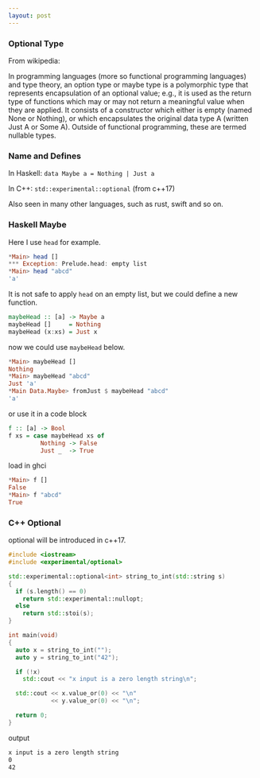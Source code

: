 ```yaml
---
layout: post
---
```


### Optional Type
From wikipedia:

In programming languages (more so functional programming languages) and type theory, an             option type or maybe type is a polymorphic type that represents encapsulation of an optional value; e.g., it is used as the return type of functions which may or may not return a meaningful value when they are applied. It consists of a constructor which either is empty (named None or Nothing), or which encapsulates the original data type A (written Just A or Some A). Outside of functional programming, these are termed nullable types.

### Name and Defines

In Haskell: ``` data Maybe a = Nothing | Just a ```

In C++: ``` std::experimental::optional ``` (from c++17)

Also seen in many other languages, such as rust, swift and so on.

### Haskell Maybe

Here I use `head` for example.

```haskell
*Main> head []
*** Exception: Prelude.head: empty list
*Main> head "abcd"
'a'
```

It is not safe to apply `head` on an empty list, but we could define a new function.

```haskell
maybeHead :: [a] -> Maybe a
maybeHead []     = Nothing
maybeHead (x:xs) = Just x
```

now we could use `maybeHead` below.

```haskell
*Main> maybeHead []
Nothing
*Main> maybeHead "abcd"
Just 'a'
*Main Data.Maybe> fromJust $ maybeHead "abcd"
'a'
```

or use it in a code block

```haskell
f :: [a] -> Bool
f xs = case maybeHead xs of
         Nothing -> False
         Just _  -> True
```

load in ghci

```haskell
*Main> f []
False
*Main> f "abcd"
True
```

### C++ Optional

optional will be introduced in c++17.

```c++
#include <iostream>
#include <experimental/optional>

std::experimental::optional<int> string_to_int(std::string s)
{
  if (s.length() == 0)
    return std::experimental::nullopt;
  else
    return std::stoi(s);
}

int main(void)
{
  auto x = string_to_int("");
  auto y = string_to_int("42");

  if (!x)
    std::cout << "x input is a zero length string\n";

  std::cout << x.value_or(0) << "\n"
            << y.value_or(0) << "\n";

  return 0;
}
```

output

```bash
x input is a zero length string
0
42
```